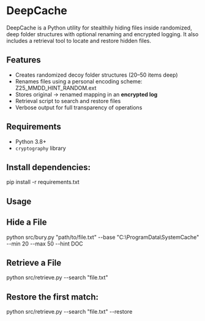 # DeepCache

DeepCache is a Python utility for stealthily hiding files inside randomized, deep folder structures with optional renaming and encrypted logging. It also includes a retrieval tool to locate and restore hidden files.

## Features
- Creates randomized decoy folder structures (20–50 items deep)
- Renames files using a personal encoding scheme: Z25_MMDD_HINT_RANDOM.ext
- Stores original → renamed mapping in an **encrypted log**
- Retrieval script to search and restore files
- Verbose output for full transparency of operations

## Requirements
- Python 3.8+
- `cryptography` library

## Install dependencies:
pip install -r requirements.txt

## Usage

## Hide a File
python src/bury.py "path/to/file.txt" --base "C:\\ProgramData\\SystemCache" --min 20 --max 50 --hint DOC

## Retrieve a File
python src/retrieve.py --search "file.txt"

## Restore the first match:
python src/retrieve.py --search "file.txt" --restore